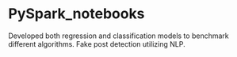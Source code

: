 # PySpark_notebooks
Developed both regression and classification models to benchmark different algorithms.  Fake post detection utilizing NLP.
